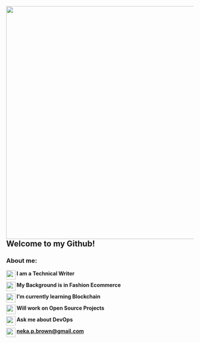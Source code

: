 <!--<img align="right" width="940" height="427" src="https://hips.hearstapps.com/hmg-prod.s3.amazonaws.com/images/nyfw-fw20sketches-1580848630.jpg?crop=1.00xw:1.00xh;0,0&resize=980:*">-->
<!--[ImgLink](https://www.elle.com/runway/g30767047/nyfw-fall-winter-2020-collections-inspiration/)-->
<img align="right" width="840" height="627" src="https://cdn.pixabay.com/photo/2020/05/21/11/13/shopping-5200288_960_720.jpg">

## Welcome to my Github!

<!--**NekaB/NekaB** is a ✨ _special_ ✨ repository because its `README.md` (this file) appears on your GitHub profile.-->

### About me:

 <img align="left" width="25" height="25" src="https://emoji.gg/assets/emoji/1078-dripheart.gif">**I am a Technical Writer**

 <img align="left" width="25" height="25" src="https://emoji.gg/assets/emoji/1078-dripheart.gif">**My Background is in Fashion Ecommerce**

 <img align="left" width="25" height="25" src="https://emoji.gg/assets/emoji/1078-dripheart.gif">**I’m currently learning Blockchain**

 <img align="left" width="25" height="25" src="https://emoji.gg/assets/emoji/1078-dripheart.gif">**Will work on Open Source Projects**

 <img align="left" width="25" height="25" src="https://emoji.gg/assets/emoji/1078-dripheart.gif">**Ask me about DevOps**

 <img align="left" width="25" height="25" src="https://emoji.gg/assets/emoji/1078-dripheart.gif">**neka.p.brown@gmail.com** 
